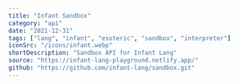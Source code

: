```yaml
---
title: "Infant Sandbox"
category: "api"
date: "2021-12-31"
tags: ["lang", "infant", "esoteric", "sandbox", "interpreter"]
iconSrc: "/icons/infant.webp"
shortDescription: "Sandbox API for Infant Lang"
source: "https://infant-lang-playground.netlify.app/"
github: "https://github.com/infant-lang/sandbox.git"
---
```

